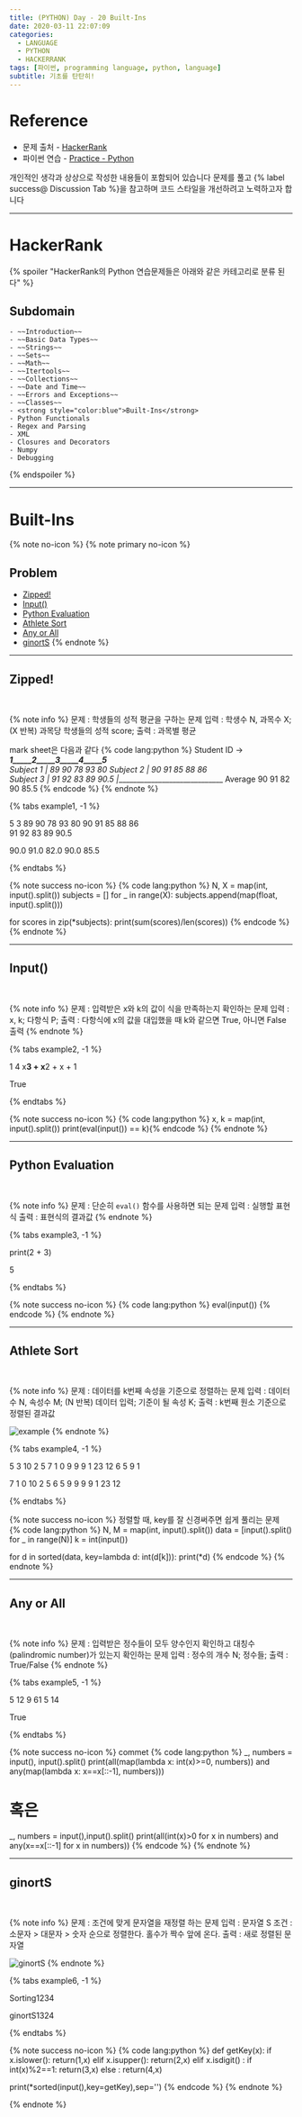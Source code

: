 ```yaml
---
title: (PYTHON) Day - 20 Built-Ins
date: 2020-03-11 22:07:09
categories:
  - LANGUAGE
  - PYTHON
  - HACKERRANK
tags: [파이썬, programming language, python, language]
subtitle: 기초를 탄탄히!
---
```


# Reference

- 문제 출처 - [HackerRank](https://www.hackerrank.com/dashboard)
- 파이썬 연습 - [Practice - Python](https://www.hackerrank.com/domains/python?filters%5Bstatus%5D%5B%5D=unsolved&badge_type=python)

개인적인 생각과 상상으로 작성한 내용들이 포함되어 있습니다
문제를 풀고 {% label success@ Discussion Tab %}을 참고하며 코드 스타일을 개선하려고 노력하고자 합니다

------

# HackerRank

{% spoiler "HackerRank의 Python 연습문제들은 아래와 같은 카테고리로 분류 된다" %}
  ## Subdomain
    - ~~Introduction~~
    - ~~Basic Data Types~~
    - ~~Strings~~
    - ~~Sets~~
    - ~~Math~~
    - ~~Itertools~~
    - ~~Collections~~
    - ~~Date and Time~~
    - ~~Errors and Exceptions~~
    - ~~Classes~~
    - <strong style="color:blue">Built-Ins</strong>
    - Python Functionals
    - Regex and Parsing
    - XML
    - Closures and Decorators
    - Numpy
    - Debugging
{% endspoiler %}

------

# Built-Ins

{% note no-icon %}
{% note primary no-icon %}
  ## Problem
  - [Zipped!](#Zipped)
  - [Input()](#Input)
  - [Python Evaluation](#Python-Evaluation)
  - [Athlete Sort](#Athlete-Sort)
  - [Any or All](#Any-or-All)
  - [ginortS](#ginortS)
{% endnote %}

---

## Zipped!

</br>

{% note info %}
문제 : 학생들의 성적 평균을 구하는 문제
입력 : 학생수 N, 과목수 X; (X 반복) 과목당 학생들의 성적 score;
출력 : 과목별 평균

mark sheet은 다음과 같다
{% code lang:python %}
  Student ID → ___1_____2_____3_____4_____5__               
  Subject 1   |  89    90    78    93    80
  Subject 2   |  90    91    85    88    86  
  Subject 3   |  91    92    83    89    90.5
              |______________________________
  Average        90    91    82    90    85.5 {% endcode %}
{% endnote %}

{% tabs example1, -1 %}
  <!-- tab INPUT @code -->
  5 3
  89 90 78 93 80
  90 91 85 88 86  
  91 92 83 89 90.5
  <!-- endtab -->

  <!-- tab OUTPUT @code -->
  90.0
  91.0
  82.0
  90.0
  85.5   
  <!-- endtab -->
{% endtabs %}

{% note success no-icon %}
  {% code lang:python %}
  N, X = map(int, input().split())
  subjects = []
  for _ in range(X):
      subjects.append(map(float, input().split()))

  for scores in zip(*subjects):
      print(sum(scores)/len(scores)) {% endcode %}
{% endnote %}

---

## Input()

</br>

{% note info %}
문제 : 입력받은 x와 k의 값이 식을 만족하는지 확인하는 문제
입력 : x, k; 다항식 P;
출력 : 다항식에 x의 값을 대입했을 때 k와 같으면 True, 아니면 False 출력
{% endnote %}

{% tabs example2, -1 %}
  <!-- tab INPUT @code -->
  1 4
  x**3 + x**2 + x + 1
  <!-- endtab -->

  <!-- tab OUTPUT @code -->
  True
  <!-- endtab -->
{% endtabs %}

{% note success no-icon %}
  {% code lang:python %}
  x, k = map(int, input().split())
  print(eval(input()) == k){% endcode %}
{% endnote %}

---

## Python Evaluation

</br>

{% note info %}
문제 : 단순히 `eval()` 함수를 사용하면 되는 문제
입력 : 실행할 표현식
출력 : 표현식의 결과값
{% endnote %}

{% tabs example3, -1 %}
  <!-- tab INPUT @code -->
  print(2 + 3)
  <!-- endtab -->

  <!-- tab OUTPUT @code -->
  5
  <!-- endtab -->
{% endtabs %}

{% note success no-icon %}
  {% code lang:python %}
  eval(input()) {% endcode %}
{% endnote %}

---

## Athlete Sort

</br>

{% note info %}
문제 : 데이터를 k번째 속성을 기준으로 정렬하는 문제
입력 : 데이터수 N, 속성수 M; (N 반복) 데이터 입력; 기준이 될 속성 K;
출력 : k번째 원소 기준으로 정렬된 결과값

![example](https://s3.amazonaws.com/hr-assets/0/1514874268-6fabad07aa-AthleteSort2.png)
{% endnote %}

{% tabs example4, -1 %}
  <!-- tab INPUT @code -->
  5 3
  10 2 5
  7 1 0
  9 9 9
  1 23 12
  6 5 9
  1
  <!-- endtab -->

  <!-- tab OUTPUT @code -->
  7 1 0
  10 2 5
  6 5 9
  9 9 9
  1 23 12
  <!-- endtab -->
{% endtabs %}

{% note success no-icon %}
  정렬할 때, key를 잘 신경써주면 쉽게 풀리는 문제
  {% code lang:python %}
  N, M = map(int, input().split())
  data = [input().split() for _ in range(N)]
  k = int(input())


  for d in sorted(data, key=lambda d: int(d[k])):
      print(*d) {% endcode %}
{% endnote %}

---

## Any or All

</br>

{% note info %}
문제 : 입력받은 정수들이 모두 양수인지 확인하고 대칭수(palindromic number)가 있는지 확인하는 문제
입력 : 정수의 개수 N; 정수들;
출력 : True/False
{% endnote %}

{% tabs example5, -1 %}
  <!-- tab INPUT @code -->
  5
  12 9 61 5 14
  <!-- endtab -->

  <!-- tab OUTPUT @code -->
  True
  <!-- endtab -->
{% endtabs %}

{% note success no-icon %}
  commet
  {% code lang:python %}
  _, numbers = input(), input().split()
  print(all(map(lambda x: int(x)>=0, numbers)) and any(map(lambda x: x==x[::-1], numbers)))

  # 혹은
  _, numbers = input(),input().split()
  print(all(int(x)>0 for x in numbers) and any(x==x[::-1] for x in numbers)) {% endcode %}
{% endnote %}

---

## ginortS

</br>

{% note info %}
문제 : 조건에 맞게 문자열을 재정렬 하는 문제
입력 : 문자열 S
조건 : 소문자 > 대문자 > 숫자 순으로 정렬한다. 홀수가 짝수 앞에 온다.
출력 : 새로 정렬된 문자열

![ginortS](http://i.imgur.com/u7WkSk7.gif)
{% endnote %}

{% tabs example6, -1 %}
  <!-- tab INPUT @code -->
  Sorting1234
  <!-- endtab -->

  <!-- tab OUTPUT @code -->
  ginortS1324
  <!-- endtab -->
{% endtabs %}

{% note success no-icon %}
  {% code lang:python %}
  def getKey(x):
      if x.islower():
          return(1,x)
      elif x.isupper():
          return(2,x)
      elif x.isdigit() :
          if int(x)%2==1:
              return(3,x)
          else :
              return(4,x)

  print(*sorted(input(),key=getKey),sep='')   {% endcode %}
{% endnote %}


{% endnote %}

